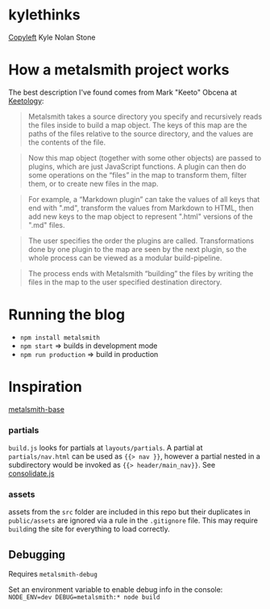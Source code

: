# kylethinks

[Copyleft](https://www.copyleft.org/) Kyle Nolan Stone

# How a metalsmith project works

The best description I've found comes from Mark "Keeto" Obcena at [Keetology](https://keetology.com/blog/rebuilding-keetology):

> Metalsmith takes a source directory you specify and recursively reads the files inside to build a map object. The keys of this map are the paths of the files relative to the source directory, and the values are the contents of the file.

> Now this map object (together with some other objects) are passed to plugins, which are just JavaScript functions. A plugin can then do some operations on the “files” in the map to transform them, filter them, or to create new files in the map.

> For example, a “Markdown plugin” can take the values of all keys that end with ".md", transform the values from Markdown to HTML, then add new keys to the map object to represent ".html" versions of the ".md" files.

> The user specifies the order the plugins are called. Transformations done by one plugin to the map are seen by the next plugin, so the whole process can be viewed as a modular build-pipeline.

> The process ends with Metalsmith “building” the files by writing the files in the map to the user specified destination directory.


# Running the blog

- ```npm install metalsmith```
- ```npm start``` => builds in development mode
- ```npm run production``` => build in production

# Inspiration
[metalsmith-base](https://github.com/evocode/metalsmith-base)

### partials ###

```build.js``` looks for partials at ```layouts/partials```.  A partial at ```partials/nav.html``` can be used as ```{{> nav }}```, however a partial nested in a subdirectory would be invoked as ```{{> header/main_nav}}```.  See [consolidate.js](https://github.com/tj/consolidate.js/)

### assets ###
assets from the `src` folder are included in this repo but their duplicates in `public/assets` are ignored via a rule in the `.gitignore` file.  This may require `build`ing the site for everything to load correctly.

## Debugging

Requires `metalsmith-debug`

Set an environment variable to enable debug info in the console:
`NODE_ENV=dev DEBUG=metalsmith:* node build`